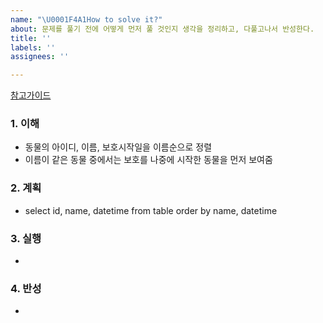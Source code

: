 ```yaml
---
name: "\U0001F4A1How to solve it?"
about: 문제를 풀기 전에 어떻게 먼저 풀 것인지 생각을 정리하고, 다풀고나서 반성한다.
title: ''
labels: ''
assignees: ''

---
```


[참고가이드](https://megaptera.notion.site/6-5f9b4105eb0748fd8f8baa631d92d6ea)

### 1. 이해
- 동물의 아이디, 이름, 보호시작일을 이름순으로 정렬
- 이름이 같은 동물 중에서는 보호를 나중에 시작한 동물을 먼저 보여줌

### 2. 계획
- select id, name, datetime from table order by name, datetime

### 3. 실행
- 

### 4. 반성
-
